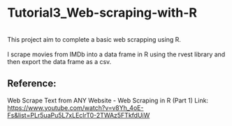 # Tutorial3_Web-scraping-with-R

<br>This project aim to complete a basic web scrapping using R.</br>
<br>I scrape movies from IMDb into a data frame in R using the rvest library and then export the data frame as a csv.</br>



## Reference:
Web Scrape Text from ANY Website - Web Scraping in R (Part 1)
Link: https://www.youtube.com/watch?v=v8Yh_4oE-Fs&list=PLr5uaPu5L7xLEclrT0-2TWAz5FTkfdUiW
